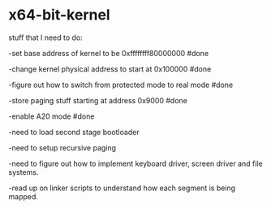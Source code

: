 # x64-bit-kernel

stuff that I need to do:

-set base address of kernel to be 0xffffffff80000000			    #done

-change kernel physical address to start at 0x100000	            #done

-figure out how to switch from protected mode to real mode         #done

-store paging stuff starting at address 0x9000			            #done

-enable A20 mode                                                                         #done


-need to load second stage bootloader

-need to setup recursive paging

-need to figure out how to implement keyboard driver, screen driver and file systems.

-read up on linker scripts to understand how each segment is being mapped.
